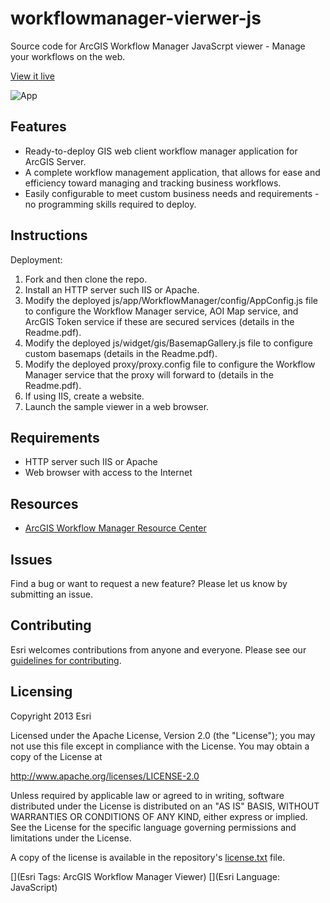 workflowmanager-vierwer-js
==========================

Source code for ArcGIS Workflow Manager JavaScrpt viewer - Manage your workflows on the web.

[View it live](http://workflowsample.esri.com/wmjsnew/)

![App](https://raw.github.com/Esri/workflowmanager-vierwer-js/master/workflowmanager-vierwer-js.png)

## Features
* Ready-to-deploy GIS web client workflow manager application for ArcGIS Server.
* A complete workflow management application, that allows for ease and efficiency toward managing and tracking business workflows.
* Easily configurable to meet custom business needs and requirements - no programming skills required to deploy.

## Instructions

Deployment:

1. Fork and then clone the repo.
2. Install an HTTP server such IIS or Apache.
3. Modify the deployed js/app/WorkflowManager/config/AppConfig.js file to configure the
Workflow Manager service, AOI Map service, and ArcGIS Token service if these are secured
services (details in the Readme.pdf).
4. Modify the deployed js/widget/gis/BasemapGallery.js file to configure custom basemaps
(details in the Readme.pdf).
5. Modify the deployed proxy/proxy.config file to configure the Workflow Manager service that
the proxy will forward to (details in the Readme.pdf).
6. If using IIS, create a website.
7. Launch the sample viewer in a web browser.

## Requirements

* HTTP server such IIS or Apache
* Web browser with access to the Internet

## Resources

* [ArcGIS Workflow Manager Resource Center](http://resources.arcgis.com/en/communities/workflow-manager/)

## Issues

Find a bug or want to request a new feature?  Please let us know by submitting an issue.

## Contributing

Esri welcomes contributions from anyone and everyone. Please see our [guidelines for contributing](https://github.com/esri/contributing).

## Licensing
Copyright 2013 Esri

Licensed under the Apache License, Version 2.0 (the "License");
you may not use this file except in compliance with the License.
You may obtain a copy of the License at

   http://www.apache.org/licenses/LICENSE-2.0

Unless required by applicable law or agreed to in writing, software
distributed under the License is distributed on an "AS IS" BASIS,
WITHOUT WARRANTIES OR CONDITIONS OF ANY KIND, either express or implied.
See the License for the specific language governing permissions and
limitations under the License.

A copy of the license is available in the repository's [license.txt]( https://raw.github.com/Esri/workflowmanager-vierwer-js/master/license.txt) file.

[](Esri Tags: ArcGIS Workflow Manager Viewer)
[](Esri Language: JavaScript)
